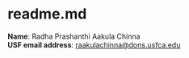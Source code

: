# readme.md

**Name**: Radha Prashanthi Aakula Chinna  
**USF email address**: raakulachinna@dons.usfca.edu  
